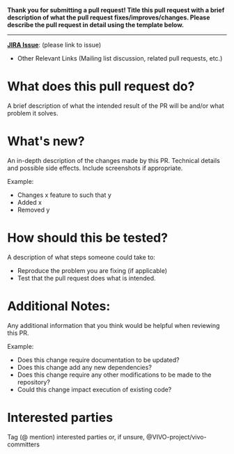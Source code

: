 **Thank you for submitting a pull request! Title this pull request with a brief description of what the pull request fixes/improves/changes. Please describe the pull request in detail using the template below.**
* * *

**[JIRA Issue](https://jira.lyrasis.org/projects/VIVO)**: (please link to issue)

* Other Relevant Links (Mailing list discussion, related pull requests, etc.)

# What does this pull request do?
A brief description of what the intended result of the PR will be and/or what problem it solves.

# What's new?
An in-depth description of the changes made by this PR. Technical details and possible side effects. Include screenshots if appropriate.

Example:
* Changes x feature to such that y
* Added x
* Removed y

# How should this be tested?
A description of what steps someone could take to:
* Reproduce the problem you are fixing (if applicable)
* Test that the pull request does what is intended.

# Additional Notes:
Any additional information that you think would be helpful when reviewing this PR.

Example:
* Does this change require documentation to be updated? 
* Does this change add any new dependencies? 
* Does this change require any other modifications to be made to the repository? 
* Could this change impact execution of existing code?

# Interested parties
Tag (@ mention) interested parties or, if unsure, @VIVO-project/vivo-committers

